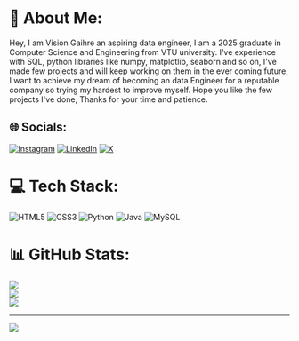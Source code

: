 # 💫 About Me:
Hey, I am Vision Gaihre an aspiring data engineer, I am a 2025 graduate in Computer Science and Engineering from VTU university. I've experience with SQL, python libraries like numpy, matplotlib, seaborn and so on, I've made few projects and will keep working on them in the ever coming future, I want to achieve my dream of becoming an data Engineer for a reputable company so trying my hardest to improve myself. Hope you like the few projects I've done, Thanks for your time and patience.


## 🌐 Socials:
[![Instagram](https://img.shields.io/badge/Instagram-%23E4405F.svg?logo=Instagram&logoColor=white)](https://instagram.com/visiongaihre) [![LinkedIn](https://img.shields.io/badge/LinkedIn-%230077B5.svg?logo=linkedin&logoColor=white)](https://linkedin.com/in/VisionGaihre  ) [![X](https://img.shields.io/badge/X-black.svg?logo=X&logoColor=white)](https://x.com/Hoomanguy) 

# 💻 Tech Stack:
![HTML5](https://img.shields.io/badge/html5-%23E34F26.svg?style=for-the-badge&logo=html5&logoColor=white) ![CSS3](https://img.shields.io/badge/css3-%231572B6.svg?style=for-the-badge&logo=css3&logoColor=white) ![Python](https://img.shields.io/badge/python-3670A0?style=for-the-badge&logo=python&logoColor=ffdd54) ![Java](https://img.shields.io/badge/java-%23ED8B00.svg?style=for-the-badge&logo=openjdk&logoColor=white) ![MySQL](https://img.shields.io/badge/mysql-4479A1.svg?style=for-the-badge&logo=mysql&logoColor=white)
# 📊 GitHub Stats:
![](https://github-readme-stats.vercel.app/api?username=VisionGaihre&theme=dark&hide_border=false&include_all_commits=true&count_private=false)<br/>
![](https://nirzak-streak-stats.vercel.app/?user=VisionGaihre&theme=dark&hide_border=false)<br/>
![](https://github-readme-stats.vercel.app/api/top-langs/?username=VisionGaihre&theme=dark&hide_border=false&include_all_commits=true&count_private=false&layout=compact)

---
[![](https://visitcount.itsvg.in/api?id=VisionGaihre&icon=0&color=0)](https://visitcount.itsvg.in)

<!-- Proudly created with GPRM ( https://gprm.itsvg.in ) -->
